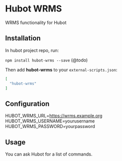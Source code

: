 # Hubot WRMS

WRMS functionality for Hubot

## Installation

In hubot project repo, run:

`npm install hubot-wrms --save` (@todo)

Then add **hubot-wrms** to your `external-scripts.json`:

```json
[
  "hubot-wrms"
]
```

## Configuration

  HUBOT_WRMS_URL=https://wrms.example.org
  HUBOT_WRMS_USERNAME=yourusername
  HUBOT_WRMS_PASSWORD=yourpassword

## Usage

You can ask Hubot for a list of commands.
